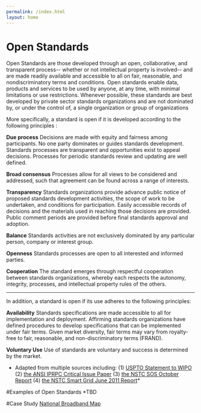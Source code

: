 ```yaml
---
permalink: /index.html
layout: home
---
```


Open Standards
=========================

Open Standards are those developed through an open, collaborative, and transparent process-- whether or not intellectual property is involved-- and are made readily available and accessible to all on fair, reasonable, and nondiscriminatory terms and conditions. Open standards enable data, products and services to be used by anyone, at any time, with minimal limitations or use restrictions.  Whenever possible, these standards are best developed by private sector standards organizations and are not dominated by, or under the control of, a single organization or group of organizations 

More specifically, a standard is open if it is developed according to the following principles :

**Due process**
Decisions are made with equity and fairness among participants. No one party dominates or guides standards development. Standards processes are transparent and opportunities exist to appeal decisions. Processes for periodic standards review and updating are well defined.

**Broad consensus**
Processes allow for all views to be considered and addressed, such that agreement can be found across a range of interests.

**Transparency**
Standards organizations provide advance public notice of proposed standards development activities, the scope of work to be undertaken, and conditions for participation. Easily accessible records of decisions and the materials used in reaching those decisions are provided. Public comment periods are provided before final standards approval and adoption.

**Balance**
Standards activities are not exclusively dominated by any particular person, company or interest group.

**Openness**
Standards processes are open to all interested and informed parties.

**Cooperation**
The standard emerges through respectful cooperation between standards organizations, whereby each respects the autonomy, integrity, processes, and intellectual property rules of the others.


---------------

In addition, a standard is open if its use adheres to the following principles: 

**Availability**
Standards specifications are made accessible to all for implementation and deployment. Affirming standards organizations have defined procedures to develop specifications that can be implemented under fair terms. Given market diversity, fair terms may vary from royalty-free to fair, reasonable, and non-discriminatory terms (FRAND).

**Voluntary Use**
Use of standards are voluntary and success is determined by the market.

* Adapted from multiple sources including: (1) [USPTO Statement to WIPO](http://publicaa.ansi.org/sites/apdl/Documents/Standards%20Activities/Critical%20Issues/Open%20Standards/USPTO-WIPO-Statement.pdf) (2) [the ANSI IPRPC Critical Issue Paper](http://publicaa.ansi.org/sites/apdl/Documents/Standards%20Activities/Critical%20Issues/Open%20Standards/CIP-OpenStandards.pdf) (3) [the NSTC SOS October Report](http://standards.gov/upload/Federal_Engagement_in_Standards_Activities_October12_final.pdf) (4) [the NSTC Smart Grid June 2011 Report](http://www.whitehouse.gov/sites/default/files/microsites/ostp/nstc-smart-grid-june2011.pdf)*


#Examples of Open Standards
*TBD

#Case Study
[National Broadband Map](http://www.wilsoncenter.org/sites/default/files/National%20Broadband%20Map%20Wilson%20Center%20Case%20Study.pdf)